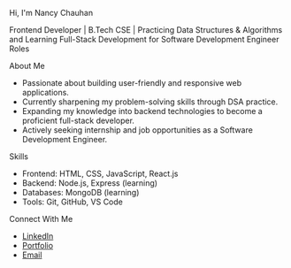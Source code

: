 Hi, I'm Nancy Chauhan

Frontend Developer | B.Tech CSE | Practicing Data Structures & Algorithms and Learning Full-Stack Development for Software Development Engineer Roles


About Me  
- Passionate about building user-friendly and responsive web applications.  
- Currently sharpening my problem-solving skills through DSA practice.  
- Expanding my knowledge into backend technologies to become a proficient full-stack developer.  
- Actively seeking internship and job opportunities as a Software Development Engineer.


Skills  
- Frontend: HTML, CSS, JavaScript, React.js  
- Backend: Node.js, Express (learning)  
- Databases: MongoDB (learning)  
- Tools: Git, GitHub, VS Code


Connect With Me  
- [LinkedIn](https://linkedin.com/in/your-linkedin)  
- [Portfolio](https://yourportfolio.com)  
- [Email](mailto:nancychauhan0212@gmail.com)




